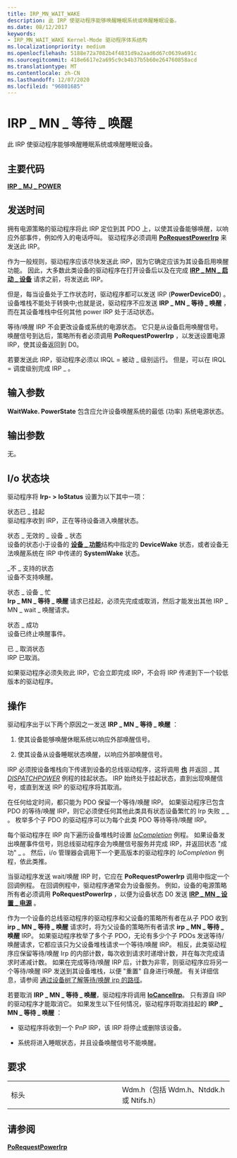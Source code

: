 ```yaml
---
title: IRP_MN_WAIT_WAKE
description: 此 IRP 使驱动程序能够唤醒睡眠系统或唤醒睡眠设备。
ms.date: 08/12/2017
keywords:
- IRP_MN_WAIT_WAKE Kernel-Mode 驱动程序体系结构
ms.localizationpriority: medium
ms.openlocfilehash: 5188e72a7082b4f4831d9a2aad6d67c0639a691c
ms.sourcegitcommit: 418e6617e2a695c9cb4b37b5b60e264760858acd
ms.translationtype: MT
ms.contentlocale: zh-CN
ms.lasthandoff: 12/07/2020
ms.locfileid: "96801685"
---
```

# <a name="irp_mn_wait_wake"></a>IRP \_ MN \_ 等待 \_ 唤醒


此 IRP 使驱动程序能够唤醒睡眠系统或唤醒睡眠设备。

<a name="major-code"></a>主要代码
----------

[**IRP \_ MJ \_ POWER**](irp-mj-power.md)

<a name="when-sent"></a>发送时间
---------

拥有电源策略的驱动程序将此 IRP 定位到其 PDO 上，以使其设备能够唤醒，以响应外部事件，例如传入的电话呼叫。 驱动程序必须调用 [**PoRequestPowerIrp**](/windows-hardware/drivers/ddi/wdm/nf-wdm-porequestpowerirp) 来发送此 IRP。

作为一般规则，驱动程序应该尽快发送此 IRP，因为它确定应该为其设备启用唤醒功能。 因此，大多数此类设备的驱动程序在打开设备后以及在完成 [**IRP \_ MN \_ 启动 \_ 设备**](irp-mn-start-device.md) 请求之前，将发送此 IRP。

但是，每当设备处于工作状态时，驱动程序都可以发送 IRP (**PowerDeviceD0**) 。 设备堆栈不能处于转换中;也就是说，驱动程序不应发送 **IRP \_ MN \_ 等待 \_ 唤醒** ，而在其设备堆栈中任何其他 power IRP 处于活动状态。

等待/唤醒 IRP 不会更改设备或系统的电源状态。 它只是从设备启用唤醒信号。 唤醒信号到达后，策略所有者必须调用 **PoRequestPowerIrp** ，以发送设置电源 IRP，使其设备返回到 D0。

若要发送此 IRP，驱动程序必须以 IRQL = 被动 \_ 级别运行。 但是，可以在 IRQL = 调度级别完成 IRP \_ 。

## <a name="input-parameters"></a>输入参数


<a href="" id="parameters-waitwake-powerstate-contains-the-lowest--least-powered--system-power-state-from-which-the-device-should-be-allowed-to-awaken-the-system-"></a>**WaitWake. PowerState** 包含应允许设备唤醒系统的最低 (功率) 系统电源状态。  

## <a name="output-parameters"></a>输出参数


无。

## <a name="io-status-block"></a>I/o 状态块


驱动程序将 **Irp- &gt; IoStatus** 设置为以下其中一项：

<a href="" id="status-pending-"></a>状态已 \_ 挂起   
驱动程序收到 IRP，正在等待设备进入唤醒状态。

<a href="" id="status-invalid-device-state-"></a>状态 \_ 无效的 \_ 设备 \_ 状态   
设备的状态小于设备的 [**设备 \_ 功能**](/windows-hardware/drivers/ddi/wdm/ns-wdm-_device_capabilities)结构中指定的 **DeviceWake** 状态，或者设备无法唤醒系统在 IRP 中传递的 **SystemWake** 状态。

<a href="" id="status-not-supported-"></a>\_不 \_ 支持的状态   
设备不支持唤醒。

<a href="" id="status-device-busy-"></a>状态 \_ 设备 \_ 忙   
**Irp \_ MN \_ 等待 \_ 唤醒** 请求已挂起，必须先完成或取消，然后才能发出其他 IRP \_ MN \_ wait \_ 唤醒请求。

<a href="" id="status-success"></a>状态 \_ 成功  
设备已终止唤醒事件。

<a href="" id="status-cancelled"></a>已 \_ 取消状态  
IRP 已取消。

如果驱动程序必须失败此 IRP，它会立即完成 IRP，不会将 IRP 传递到下一个较低版本的驱动程序。

<a name="operation"></a>操作
---------

驱动程序出于以下两个原因之一发送 **IRP \_ MN \_ 等待 \_ 唤醒** ：

1.  使其设备能够唤醒休眠系统以响应外部唤醒信号。

2.  使其设备从设备睡眠状态唤醒，以响应外部唤醒信号。

IRP 必须按设备堆栈向下传递到设备的总线驱动程序，这将调用 [**也**](/windows-hardware/drivers/ddi/wdm/nf-wdm-iomarkirppending) 并返回 \_ 其 [*DISPATCHPOWER*](/windows-hardware/drivers/ddi/wdm/nc-wdm-driver_dispatch) 例程的挂起状态。 IRP 始终处于挂起状态，直到出现唤醒信号，或直到发送 IRP 的驱动程序将其取消。

在任何给定时间，都只能为 PDO 保留一个等待/唤醒 IRP。 如果驱动程序已包含 PDO 的等待/唤醒 IRP，则它必须使任何其他此类具有状态设备繁忙的 Irp 失败 \_ \_ 。 枚举多个子 PDO 的驱动程序可以为每个此类 PDO 等待等待/唤醒 IRP。

每个驱动程序在 IRP 向下遍历设备堆栈时设置 [*IoCompletion*](/windows-hardware/drivers/ddi/wdm/nc-wdm-io_completion_routine) 例程。 如果设备发出唤醒事件信号，则总线驱动程序会为唤醒信号服务并完成 IRP，并返回状态 "成功" \_ 。 然后，i/o 管理器会调用下一个更高版本的驱动程序的 *IoCompletion* 例程，依此类推。

当驱动程序发送 wait/唤醒 IRP 时，它应在 **PoRequestPowerIrp** 调用中指定一个回调例程。 在回调例程中，驱动程序通常会为设备服务。 例如，设备的电源策略所有者必须调用 **PoRequestPowerIrp** ，以便为设备状态 D0 发送 [**IRP \_ MN \_ 设置 \_ 电源**](irp-mn-set-power.md) 。

作为一个设备的总线驱动程序的驱动程序和父设备的策略所有者在从子 PDO 收到 **irp \_ MN \_ 等待 \_ 唤醒** 请求时，将为父设备的策略所有者请求 **irp \_ MN \_ 等待 \_ 唤醒** IRP。 如果驱动程序枚举了多个子 PDO，无论有多少个子 PDOs 发送等待/唤醒请求，它都应该只为父设备堆栈请求一个等待/唤醒 IRP。 相反，此类驱动程序应保留等待/唤醒 Irp 的内部计数，每次收到请求时递增计数，并在每次完成请求时递减计数。 如果在完成等待/唤醒 IRP 后，计数为非零，则驱动程序应将另一个等待/唤醒 IRP 发送到其设备堆栈，以便 "重置" 自身进行唤醒。 有关详细信息，请参阅 [通过设备树了解等待/唤醒 irp 的路径](./understanding-the-path-of-wait-wake-irps-through-a-device-tree.md)。

若要取消 **IRP \_ MN \_ 等待 \_ 唤醒**，驱动程序将调用 [**IoCancelIrp**](/windows-hardware/drivers/ddi/wdm/nf-wdm-iocancelirp)。 只有源自 IRP 的驱动程序才能取消它。 如果发生以下任何情况，驱动程序将取消挂起的 **IRP \_ MN \_ 等待 \_ 唤醒** ：

-   驱动程序将收到一个 PnP IRP，该 IRP 将停止或删除该设备。

-   系统将进入睡眠状态，并且设备唤醒信号不能唤醒。

<a name="requirements"></a>要求
------------

<table>
<colgroup>
<col width="50%" />
<col width="50%" />
</colgroup>
<tbody>
<tr class="odd">
<td><p>标头</p></td>
<td>Wdm.h（包括 Wdm.h、Ntddk.h 或 Ntifs.h）</td>
</tr>
</tbody>
</table>

## <a name="see-also"></a>请参阅


[**PoRequestPowerIrp**](/windows-hardware/drivers/ddi/wdm/nf-wdm-porequestpowerirp)

 

